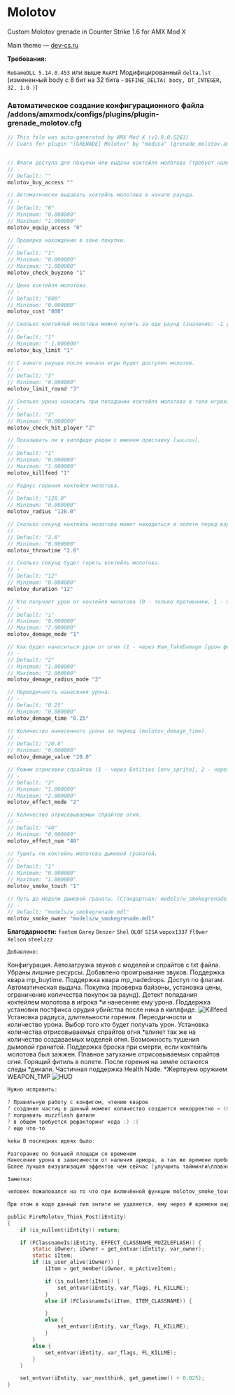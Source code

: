# Molotov
Custom Molotov grenade in Counter Strike 1.6 for AMX Mod X

Main theme —  [dev-cs.ru](https://dev-cs.ru/resources/1160/ "[GRENADE] Molotov")

**Требования:**

`ReGameDLL 5.14.0.453` или выше
`ReAPI`
Модифицированный `delta.lst` (измененный body с 8 бит на 32 бита - `DEFINE_DELTA( body, DT_INTEGER, 32, 1.0 )`)


### Автоматическое создание конфигурационного файла /addons/amxmodx/configs/plugins/plugin-grenade_molotov.cfg
```c
// This file was auto-generated by AMX Mod X (v1.9.0.5263)
// Cvars for plugin "[GRENADE] Molotov" by "medusa" (grenade_molotov.amxx, v1.0.2)


// Флаги доступа для покупки или выдачи коктейля молотова (требует наличия вписанных; "" - покупка доступна всем).
// -
// Default: ""
molotov_buy_access ""

// Автоматически выдавать коктейль молотова в начале раунда.
// -
// Default: "0"
// Minimum: "0.000000"
// Maximum: "1.000000"
molotov_equip_access "0"

// Проверка нахождения в зоне покупки.
// -
// Default: "1"
// Minimum: "0.000000"
// Maximum: "1.000000"
molotov_check_buyzone "1"

// Цена коктейля молотова.
// -
// Default: "800"
// Minimum: "0.000000"
molotov_cost "800"

// Сколько коктейлей молотова можно купить за одн раунд (значение: -1 убирает лимит).
// -
// Default: "1"
// Minimum: "-1.000000"
molotov_buy_limit "1"

// С какого раунда после начала игры будет доступен молотов.
// -
// Default: "3"
// Minimum: "0.000000"
molotov_limit_round "3"

// Сколько урона наносить при попадании коктейля молотова в тело игрока.
// -
// Default: "2"
// Minimum: "0.000000"
molotov_check_hit_player "2"

// Показывать ли в киллфиде рядом с именем приставку [ᴍᴏʟᴏᴛᴏᴠ].
// -
// Default: "1"
// Minimum: "0.000000"
// Maximum: "1.000000"
molotov_killfeed "1"

// Радиус горения коктейля молотова.
// -
// Default: "128.0"
// Minimum: "0.000000"
molotov_radius "128.0"

// Сколько секунд коктейль молотова может находиться в полете перед взрывом.
// -
// Default: "2.0"
// Minimum: "0.000000"
molotov_throwtime "2.0"

// Сколько секунд будет гореть коктейль молотова.
// -
// Default: "12"
// Minimum: "0.000000"
molotov_duration "12"

// Кто получает урон от коктейля молотова (0 - только противники, 1 - противники и игрок бросивший коктейль молотова, 2 - все игроки).
// -
// Default: "1"
// Minimum: "0.000000"
// Maximum: "2.000000"
molotov_demage_mode "1"

// Как будет наноситься урон от огня (1 - через Ham_TakeDamage [урон фиксированный в любой точке радиуса горения], 2 - через rg_dmg_radius [урон зависит от даль
// -
// Default: "2"
// Minimum: "1.000000"
// Maximum: "2.000000"
molotov_demage_radius_mode "2"

// Переодичность нанесения урона.
// -
// Default: "0.25"
// Minimum: "0.000000"
molotov_demage_time "0.25"

// Количество нанесенного урона за период (molotov_demage_time).
// -
// Default: "20.0"
// Minimum: "0.000000"
molotov_demage_value "20.0"

// Режим отрисовки спрайтов (1 - через Entities [env_sprite], 2 - через Temporary Entities [TE_SPRITE]).
// -
// Default: "2"
// Minimum: "1.000000"
// Maximum: "2.000000"
molotov_effect_mode "2"

// Количество отрисовываемых спрайтов огня.
// -
// Default: "40"
// Minimum: "0.000000"
molotov_effect_num "40"

// Тушить ли коктейль молотова дымовой гранатой.
// -
// Default: "1"
// Minimum: "0.000000"
// Maximum: "1.000000"
molotov_smoke_touch "1"

// Путь до модели дымовой гранаты. (Стандартная: models/w_smokegrenade.mdl).
// -
// Default: "models/w_smokegrenade.mdl"
molotov_smoke_owner "models/w_smokegrenade.mdl"
```

**Благодарности:**
`fantom`
`Garey`
`Denzer`
`Shel`
`OLOF`
`SISA`
`wopox1337`
`fl0wer`
`Xelson`
`steelzzz`


`Добавлено:`

Конфигурация.
Автозагрузка звуков с моделей и спрайтов с txt файла.
Убраны лишние ресурсы.
Добавлено проигрывание звуков.
Поддержка квара mp_buytime.
Поддержка квара mp_nadedrops.
Доступ по флагам.
Автоматическая выдача.
Покупка (проверка байзоны, установка цены, ограничение количества покупок за раунд).
Детект попадания коктейлем молотова в игрока *и нанесение ему урона.
Поддержка установки постфикса орудия убийства после ника в киллфиде.
![Killfeed](images/Killfeed.jpg)
Установка радиуса, длительности горения. Переодичности и количество урона.
Выбор того кто будет получать урон.
Установка количества отрисовываемых спрайтов огня *влияет так же на количество создаваемых моделей огня.
Возможность тушения дымовой гранатой.
Поддержка броска при смерти, если коктейль молотова был зажжен.
Плавное затухание отрисовываемых спрайтов огня.
Горящий фитиль в полете.
После горения на земле остаются следы *декали.
Частичная поддержка Health Nade. *Жертвуем оружием WEAPON_TMP 
![HUD](images/hud.jpg)

```c
Нужно исправить:

? Правильную работу с конфигом, чтению кваров 
? создание частиц в данный момент количество создается некорректно — (molotov_effect_mode & molotov_effect_num)
? поправить muzzflash фитиля
? в общем требуется рефакторинг кода :) :(
? еще что-то
```

```c
kekw В последних идеях было:

Разгорание по большей площади со временем
Нанесение урона в зависимости от наличия армора, а так же времени пребывания в радиусе горения.
Более лучшая визуализация эффектов чем сейчас [улучшить тайминги\плавности - появления\затухания, разброс частиц по осям, их размер, кучность, детализация, фреимрейт....]
```


`Заметки:`

```c
человек пожаловался на то что при включённой функции molotov_smoke_touch (Тушить ли коктейль молотова дымовой гранатой) сервер через некоторое время уходит в повышенное потребление CPU вплоть до 99% при долгой игре на карте. Прямо указал что без этой функции всё нормально. Однако код модифицирован (не оригинал). В изначальном (твоём) варианте я вижу тип энтити CLASSNAME_SMOKE_TOUCHER который создаётся при условии что включён вышеупомянутый квар.

При этом в коде данный тип энтити не удаляется, ему через # времени анрегается touch (CleanUpMap или в хуке touch). Это точно нормальное поведение? Мне кажется эту энтити нужно удалять путём установки ей nextthink и SetThink(). Особо я не разбирался, мы внесли удаление как раз этим способом + в CleanUpMap вместо анрега touch() добавили удаление. Пока смотрим, вроде проблема с CPU ушла.
```

```c
public FireMolotov_Think_Post(iEntity)
{
    if (is_nullent(iEntity)) return;

    if (FClassnameIs(iEntity, EFFECT_CLASSNAME_MUZZLEFLASH)) {
        static iOwner; iOwner = get_entvar(iEntity, var_owner);
        static iItem;
        if (is_user_alive(iOwner)) {
            iItem = get_member(iOwner, m_pActiveItem);

            if (is_nullent(iItem)) {
                set_entvar(iEntity, var_flags, FL_KILLME);
            }
            else if (FClassnameIs(iItem, ITEM_CLASSNAME)) {

            }
            else {
                set_entvar(iEntity, var_flags, FL_KILLME);
            }
        }
        else {
            set_entvar(iEntity, var_flags, FL_KILLME);
        }
    }

    set_entvar(iEntity, var_nextthink, get_gametime() + 0.025);
}
```
